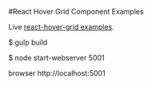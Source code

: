 






#React Hover Grid Component Examples

Live [react-hover-grid examples](https://react-hover-grid.herokuapp.com/).

$ gulp build

$ node start-webserver 5001

browser http://localhost:5001

